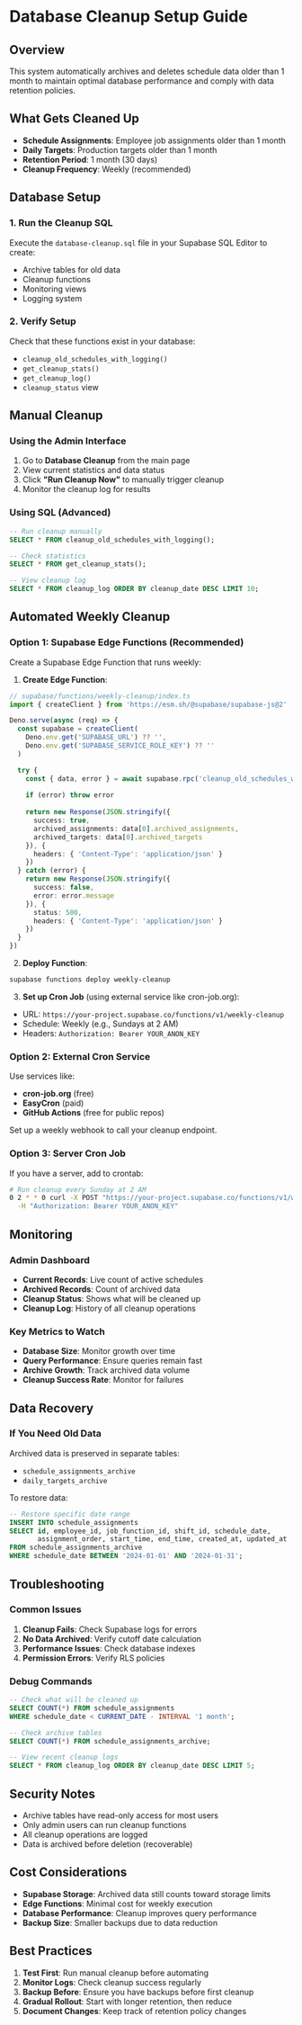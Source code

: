 # Database Cleanup Setup Guide

## Overview
This system automatically archives and deletes schedule data older than 1 month to maintain optimal database performance and comply with data retention policies.

## What Gets Cleaned Up
- **Schedule Assignments**: Employee job assignments older than 1 month
- **Daily Targets**: Production targets older than 1 month
- **Retention Period**: 1 month (30 days)
- **Cleanup Frequency**: Weekly (recommended)

## Database Setup

### 1. Run the Cleanup SQL
Execute the `database-cleanup.sql` file in your Supabase SQL Editor to create:
- Archive tables for old data
- Cleanup functions
- Monitoring views
- Logging system

### 2. Verify Setup
Check that these functions exist in your database:
- `cleanup_old_schedules_with_logging()`
- `get_cleanup_stats()`
- `get_cleanup_log()`
- `cleanup_status` view

## Manual Cleanup

### Using the Admin Interface
1. Go to **Database Cleanup** from the main page
2. View current statistics and data status
3. Click **"Run Cleanup Now"** to manually trigger cleanup
4. Monitor the cleanup log for results

### Using SQL (Advanced)
```sql
-- Run cleanup manually
SELECT * FROM cleanup_old_schedules_with_logging();

-- Check statistics
SELECT * FROM get_cleanup_stats();

-- View cleanup log
SELECT * FROM cleanup_log ORDER BY cleanup_date DESC LIMIT 10;
```

## Automated Weekly Cleanup

### Option 1: Supabase Edge Functions (Recommended)
Create a Supabase Edge Function that runs weekly:

1. **Create Edge Function**:
```typescript
// supabase/functions/weekly-cleanup/index.ts
import { createClient } from 'https://esm.sh/@supabase/supabase-js@2'

Deno.serve(async (req) => {
  const supabase = createClient(
    Deno.env.get('SUPABASE_URL') ?? '',
    Deno.env.get('SUPABASE_SERVICE_ROLE_KEY') ?? ''
  )

  try {
    const { data, error } = await supabase.rpc('cleanup_old_schedules_with_logging')
    
    if (error) throw error
    
    return new Response(JSON.stringify({
      success: true,
      archived_assignments: data[0].archived_assignments,
      archived_targets: data[0].archived_targets
    }), {
      headers: { 'Content-Type': 'application/json' }
    })
  } catch (error) {
    return new Response(JSON.stringify({
      success: false,
      error: error.message
    }), {
      status: 500,
      headers: { 'Content-Type': 'application/json' }
    })
  }
})
```

2. **Deploy Function**:
```bash
supabase functions deploy weekly-cleanup
```

3. **Set up Cron Job** (using external service like cron-job.org):
- URL: `https://your-project.supabase.co/functions/v1/weekly-cleanup`
- Schedule: Weekly (e.g., Sundays at 2 AM)
- Headers: `Authorization: Bearer YOUR_ANON_KEY`

### Option 2: External Cron Service
Use services like:
- **cron-job.org** (free)
- **EasyCron** (paid)
- **GitHub Actions** (free for public repos)

Set up a weekly webhook to call your cleanup endpoint.

### Option 3: Server Cron Job
If you have a server, add to crontab:
```bash
# Run cleanup every Sunday at 2 AM
0 2 * * 0 curl -X POST "https://your-project.supabase.co/functions/v1/weekly-cleanup" \
  -H "Authorization: Bearer YOUR_ANON_KEY"
```

## Monitoring

### Admin Dashboard
- **Current Records**: Live count of active schedules
- **Archived Records**: Count of archived data
- **Cleanup Status**: Shows what will be cleaned up
- **Cleanup Log**: History of all cleanup operations

### Key Metrics to Watch
- **Database Size**: Monitor growth over time
- **Query Performance**: Ensure queries remain fast
- **Archive Growth**: Track archived data volume
- **Cleanup Success Rate**: Monitor for failures

## Data Recovery

### If You Need Old Data
Archived data is preserved in separate tables:
- `schedule_assignments_archive`
- `daily_targets_archive`

To restore data:
```sql
-- Restore specific date range
INSERT INTO schedule_assignments 
SELECT id, employee_id, job_function_id, shift_id, schedule_date,
       assignment_order, start_time, end_time, created_at, updated_at
FROM schedule_assignments_archive 
WHERE schedule_date BETWEEN '2024-01-01' AND '2024-01-31';
```

## Troubleshooting

### Common Issues
1. **Cleanup Fails**: Check Supabase logs for errors
2. **No Data Archived**: Verify cutoff date calculation
3. **Performance Issues**: Check database indexes
4. **Permission Errors**: Verify RLS policies

### Debug Commands
```sql
-- Check what will be cleaned up
SELECT COUNT(*) FROM schedule_assignments 
WHERE schedule_date < CURRENT_DATE - INTERVAL '1 month';

-- Check archive tables
SELECT COUNT(*) FROM schedule_assignments_archive;

-- View recent cleanup logs
SELECT * FROM cleanup_log ORDER BY cleanup_date DESC LIMIT 5;
```

## Security Notes
- Archive tables have read-only access for most users
- Only admin users can run cleanup functions
- All cleanup operations are logged
- Data is archived before deletion (recoverable)

## Cost Considerations
- **Supabase Storage**: Archived data still counts toward storage limits
- **Edge Functions**: Minimal cost for weekly execution
- **Database Performance**: Cleanup improves query performance
- **Backup Size**: Smaller backups due to data reduction

## Best Practices
1. **Test First**: Run manual cleanup before automating
2. **Monitor Logs**: Check cleanup success regularly
3. **Backup Before**: Ensure you have backups before first cleanup
4. **Gradual Rollout**: Start with longer retention, then reduce
5. **Document Changes**: Keep track of retention policy changes

